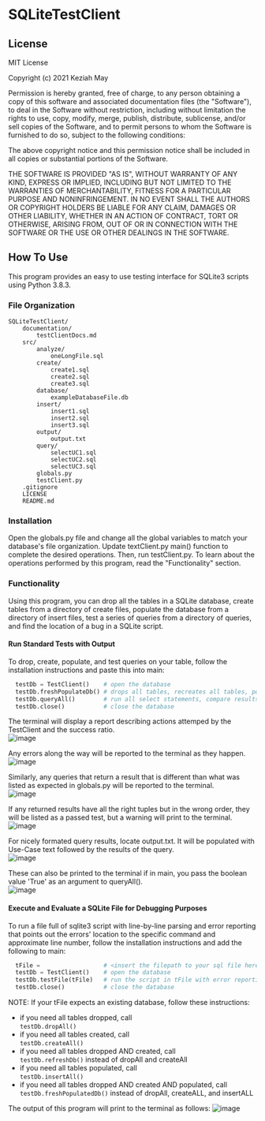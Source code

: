 # SQLiteTestClient

## License
MIT License

Copyright (c) 2021 Keziah May

Permission is hereby granted, free of charge, to any person obtaining a copy
of this software and associated documentation files (the "Software"), to deal
in the Software without restriction, including without limitation the rights
to use, copy, modify, merge, publish, distribute, sublicense, and/or sell
copies of the Software, and to permit persons to whom the Software is
furnished to do so, subject to the following conditions:

The above copyright notice and this permission notice shall be included in all
copies or substantial portions of the Software.

THE SOFTWARE IS PROVIDED "AS IS", WITHOUT WARRANTY OF ANY KIND, EXPRESS OR
IMPLIED, INCLUDING BUT NOT LIMITED TO THE WARRANTIES OF MERCHANTABILITY,
FITNESS FOR A PARTICULAR PURPOSE AND NONINFRINGEMENT. IN NO EVENT SHALL THE
AUTHORS OR COPYRIGHT HOLDERS BE LIABLE FOR ANY CLAIM, DAMAGES OR OTHER
LIABILITY, WHETHER IN AN ACTION OF CONTRACT, TORT OR OTHERWISE, ARISING FROM,
OUT OF OR IN CONNECTION WITH THE SOFTWARE OR THE USE OR OTHER DEALINGS IN THE
SOFTWARE.

## How To Use 
This program provides an easy to use testing interface for SQLite3 scripts using Python 3.8.3.

### File Organization
```
SQLiteTestClient/
    documentation/
        testClientDocs.md
    src/
        analyze/
            oneLongFile.sql
        create/
            create1.sql
            create2.sql
            create3.sql
        database/
            exampleDatabaseFile.db
        insert/
            insert1.sql
            insert2.sql
            insert3.sql
        output/
            output.txt
        query/
            selectUC1.sql
            selectUC2.sql
            selectUC3.sql
        globals.py
        testClient.py
    .gitignore
    LICENSE
    README.md
```

### Installation
Open the globals.py file and change all the global variables to match your database's file organization. Update textClient.py main() function to complete the desired operations. Then, run testClient.py. To learn about the operations performed by this program, read the "Functionality" section. 

### Functionality
Using this program, you can drop all the tables in a SQLite database, create tables from a directory of create files, populate the database from a directory of insert files, test a series of queries from a directory of queries, and find the location of a bug in a SQLite script. 

#### Run Standard Tests with Output
To drop, create, populate, and test queries on your table, follow the installation instructions and paste this into main:
```python
  testDb = TestClient()    # open the database
  testDb.freshPopulateDb() # drops all tables, recreates all tables, populates all tables
  testDb.queryAll()        # run all select statements, compare results to expected results
  testDb.close()           # close the database
```
The terminal will display a report describing actions attemped by the TestClient and the success ratio.  
![image](https://user-images.githubusercontent.com/45299665/111353491-9888d580-8642-11eb-9258-1ed14c436b26.png)

Any errors along the way will be reported to the terminal as they happen.  
![image](https://user-images.githubusercontent.com/45299665/111358181-4d24f600-8647-11eb-859c-056d250a1c31.png)

Similarly, any queries that return a result that is different than what was listed as expected in globals.py will be reported to the terminal.  
![image](https://user-images.githubusercontent.com/45299665/111354164-3e3c4480-8643-11eb-8eb1-f0733e0c3741.png)

If any returned results have all the right tuples but in the wrong order, they will be listed as a passed test, but a warning will print to the terminal.   
![image](https://user-images.githubusercontent.com/45299665/111354416-88252a80-8643-11eb-9435-bff30cc3fd85.png)

For nicely formated query results, locate output.txt. It will be populated with Use-Case text followed by the results of the query.  
![image](https://user-images.githubusercontent.com/45299665/111354728-d89c8800-8643-11eb-84d2-31b315a2c1e0.png)

These can also be printed to the terminal if in main, you pass the boolean value 'True' as an argument to queryAll().  
![image](https://user-images.githubusercontent.com/45299665/111355076-3f21a600-8644-11eb-8a2b-d50b1e55998e.png)

#### Execute and Evaluate a SQLite File for Debugging Purposes
To run a file full of sqlite3 script with line-by-line parsing and error reporting that points out the errors' location to the specific command and approximate line number, follow the installation instructions and add the following to main:
```python
  tFile =                  # <insert the filepath to your sql file here as a string>
  testDb = TestClient()    # open the database
  testDb.testFile(tFile)   # run the script in tFile with error reporting
  testDb.close()           # close the database
```
NOTE: If your tFile expects an existing database, follow these instructions:
- if you need all tables dropped, call   
```testDb.dropAll()```
- if you need all tables created, call  
```testDb.createAll()```
- if you need all tables dropped AND created, call  
```testDb.refreshDb()``` instead of dropAll and createAll
- if you need all tables populated, call  
```testDb.insertAll()```
- if you need all tables dropped AND created AND populated, call  
```testDb.freshPopulatedDb()``` instead of dropAll, createALL, and insertALL

The output of this program will print to the terminal as follows:
![image](https://user-images.githubusercontent.com/45299665/111374494-6aaf8b00-865a-11eb-88c1-8b5725fcf1f8.png)
